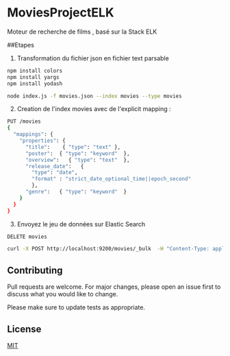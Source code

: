 # MoviesProjectELK

Moteur de recherche de films , basé sur la Stack ELK

##Etapes

1. Transformation du fichier json en fichier text parsable

```bash
npm install colors
npm install yargs
npm install yodash

node index.js -f movies.json --index movies --type movies
```


2. Creation de l'index movies avec de l'explicit mapping :

```bash
PUT /movies
{
  "mappings": {
    "properties": {
      "title":    { "type": "text" },  
      "poster":  { "type": "keyword"  }, 
      "overview":   { "type": "text"  },
      "release_date":   { 
        "type": "date",
        "format" : "strict_date_optional_time||epoch_second"  
        },
      "genre":   { "type": "keyword"  }
    }
  }
}
```

3. Envoyez le jeu de données sur Elastic Search 

```bash
DELETE movies
```


```bash
curl -X POST http://localhost:9200/movies/_bulk  -H "Content-Type: application/json" --data-binary @request-data.txt
```

## Contributing
Pull requests are welcome. For major changes, please open an issue first to discuss what you would like to change.

Please make sure to update tests as appropriate.

## License
[MIT](https://choosealicense.com/licenses/mit/)